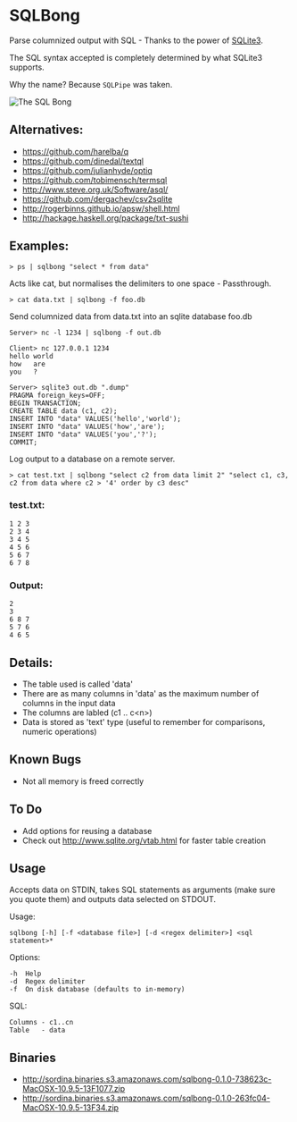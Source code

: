 
SQLBong
=======


Parse columnized output with SQL - Thanks to the power of [SQLite3](http://www.sqlite.org/).

The SQL syntax accepted is completely determined by what SQLite3 supports.

Why the name? Because `SQLPipe` was taken.

<img src="https://raw.github.com/sordina/SQLBong/master/sqlbong.png" alt="The SQL Bong" />

## Alternatives:

* <https://github.com/harelba/q>
* <https://github.com/dinedal/textql>
* <https://github.com/julianhyde/optiq>
* <https://github.com/tobimensch/termsql>
* <http://www.steve.org.uk/Software/asql/>
* <https://github.com/dergachev/csv2sqlite>
* <http://rogerbinns.github.io/apsw/shell.html>
* <http://hackage.haskell.org/package/txt-sushi>

## Examples:

    > ps | sqlbong "select * from data"

  Acts like cat, but normalises the delimiters to one space - Passthrough.

    > cat data.txt | sqlbong -f foo.db

  Send columnized data from data.txt into an sqlite database foo.db

    Server> nc -l 1234 | sqlbong -f out.db

    Client> nc 127.0.0.1 1234
    hello world
    how   are
    you   ?

    Server> sqlite3 out.db ".dump"
    PRAGMA foreign_keys=OFF;
    BEGIN TRANSACTION;
    CREATE TABLE data (c1, c2);
    INSERT INTO "data" VALUES('hello','world');
    INSERT INTO "data" VALUES('how','are');
    INSERT INTO "data" VALUES('you','?');
    COMMIT;

  Log output to a database on a remote server.

    > cat test.txt | sqlbong "select c2 from data limit 2" "select c1, c3, c2 from data where c2 > '4' order by c3 desc"

### test.txt:

    1 2 3
    2 3 4
    3 4 5
    4 5 6
    5 6 7
    6 7 8

### Output:

    2
    3
    6 8 7
    5 7 6
    4 6 5

Details:
--------

* The table used is called 'data'
* There are as many columns in 'data' as the maximum number of columns in the input data
* The columns are labled (c1 .. c\<n\>)
* Data is stored as 'text' type (useful to remember for comparisons, numeric operations)

Known Bugs
----------

* Not all memory is freed correctly

To Do
-----

* Add options for reusing a database
* Check out <http://www.sqlite.org/vtab.html> for faster table creation

Usage
-----

Accepts data on STDIN, takes SQL statements as arguments (make sure you quote them) and outputs data selected on STDOUT.

Usage:

    sqlbong [-h] [-f <database file>] [-d <regex delimiter>] <sql statement>*

Options:

    -h  Help
    -d  Regex delimiter
    -f  On disk database (defaults to in-memory)

SQL:

    Columns - c1..cn
    Table   - data


Binaries
--------

* <http://sordina.binaries.s3.amazonaws.com/sqlbong-0.1.0-738623c-MacOSX-10.9.5-13F1077.zip>
* <http://sordina.binaries.s3.amazonaws.com/sqlbong-0.1.0-263fc04-MacOSX-10.9.5-13F34.zip>
